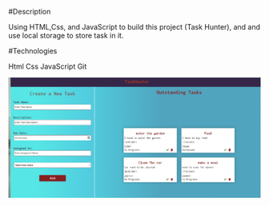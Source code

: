 #Description

Using HTML,Css, and JavaScript to build this project (Task Hunter), and and use local storage to store task in it.

#Technologies

Html
Css
JavaScript
Git

 <img src="./images/taskhunter-1.PNG" alt="">
